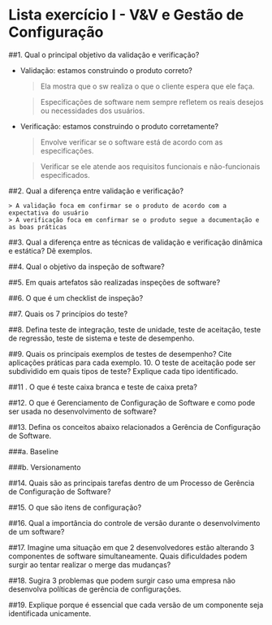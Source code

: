 # Lista exercício I - V&V e Gestão de Configuração

##1. Qual o principal objetivo da validação e verificação? 
* Validação: estamos construindo o produto correto?

	>Ela mostra que o sw realiza o que o cliente espera que ele faça.

	>Especificações de software nem sempre refletem os reais desejos ou necessidades dos usuários.
		
* Verificação: estamos construindo o produto corretamente?

		
	>Envolve verificar se o software está de acordo com as especificações.

	>Verificar se ele atende aos requisitos funcionais e não-funcionais especificados.


##2. Qual a diferença entre validação e verificação? 
 	
	> A validação foca em confirmar se o produto de acordo com a expectativa do usuário
 	> A verificação foca em confirmar se o produto segue a documentação e as boas práticas

##3. Qual a diferença entre as técnicas de validação e verificação dinâmica e estática? Dê exemplos. 

##4. Qual o objetivo da inspeção de software? 

##5. Em quais artefatos são realizadas inspeções de software? 

##6. O que é um checklist de inspeção? 

##7. Quais os 7 princípios do teste? 

##8. Defina teste de integração, teste de unidade, teste de aceitação, teste de regressão, teste de sistema e 
teste de desempenho. 

##9. Quais os principais exemplos de testes de desempenho? Cite aplicações práticas para cada exemplo. 10. O 
teste de aceitação pode ser subdividido em quais tipos de teste? Explique cada tipo identificado. 

##11 . O que é teste caixa branca e teste de caixa preta? 

##12. O que é Gerenciamento de Configuração de Software e como pode ser usada no desenvolvimento de software? 

##13. Defina os conceitos abaixo relacionados a Gerência de Configuração de Software. 

###a. Baseline 

###b. Versionamento 

##14. Quais são as principais tarefas dentro de um Processo de Gerência de Configuração de Software? 

##15. O que são itens de configuração? 

##16. Qual a importância do controle de versão durante o desenvolvimento de um software? 

##17. Imagine uma situação em que 2 desenvolvedores estão alterando 3 componentes de software simultaneamente. 
Quais dificuldades podem surgir ao tentar realizar o merge das mudanças? 

##18. Sugira 3 problemas que podem surgir caso uma empresa não desenvolva políticas de gerência de 
configurações. 

##19. Explique porque é essencial que cada versão de um componente seja identificada unicamente.
